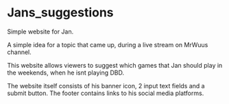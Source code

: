 # Jans_suggestions
Simple website for Jan.

A simple idea for a topic that came up, during a live stream on MrWuus channel.

This website allows viewers to suggest which games that Jan should play in the weekends, when he isnt playing DBD.

The website itself consists of his banner icon, 2 input text fields and a submit button.
The footer contains links to his social media platforms.
